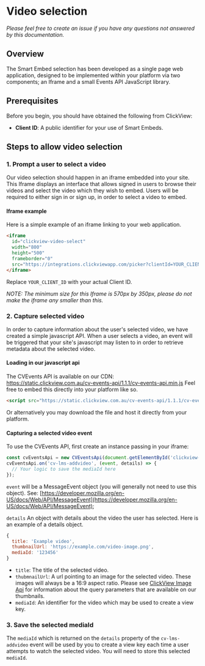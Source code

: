 # Video selection

_Please feel free to create an issue if you have any questions not answered by this documentation._

## Overview
The Smart Embed selection has been developed as a single page web application, designed to be implemented within your platform via two components; an Iframe and a small Events API JavaScript library.

## Prerequisites
Before you begin, you should have obtained the following from ClickView:
- **Client ID**: A public identifier for your use of Smart Embeds.

## Steps to allow video selection

### 1. Prompt a user to select a video
Our video selection should happen in an iframe embedded into your site. This Iframe displays an interface that allows signed in users to browse their videos and select the video which they wish to embed. Users will be required to either sign in or sign up, in order to select a video to embed.

#### Iframe example
Here is a simple example of an iframe linking to your web application.

```html
<iframe
  id="clickview-video-select"
  width="800"
  height="500"
  frameborder="0"
  src="https://integrations.clickviewapp.com/picker?clientId=YOUR_CLIENT_ID">
</iframe>
```

Replace `YOUR_CLIENT_ID` with your actual Client ID.

_NOTE: The minimum size for this Iframe is 570px by 350px, please do not make the iframe any smaller than this._

### 2. Capture selected video
In order to capture information about the user's selected video, we have created a simple javascript API. When a user selects a video, an event will be triggered that your site's javascript may listen to in order to retrieve metadata about the selected video.

#### Loading in our javascript api

The CVEvents API is available on our CDN: https://static.clickview.com.au/cv-events-api/1.1.1/cv-events-api.min.js Feel free to embed this directly into your platform like so.

```html
<script src="https://static.clickview.com.au/cv-events-api/1.1.1/cv-events-api.min.js" type="text/javascript"></script>
```

Or alternatively you may download the file and host it directly from your platform.

#### Capturing a selected video event

To use the CVEvents API, first create an instance passing in your iframe:

```js
const cvEventsApi = new CVEventsApi(document.getElementById('clickview-video-select').contentWindow);
cvEventsApi.on('cv-lms-addvideo', (event, details) => {
  // Your logic to save the mediaId here
});
```

`event` will be a MessageEvent object (you will generally not need to use this object). See: [https://developer.mozilla.org/en-US/docs/Web/API/MessageEvent](https://developer.mozilla.org/en-US/docs/Web/API/MessageEvent);

`details` An object with details about the video the user has selected. Here is an example of a details object.

```js
{
  title: 'Example video',
  thumbnailUrl: 'https://example.com/video-image.png',
  mediaId: '123456'
}
```

- `title`: The title of the selected video.
- `thubmnailUrl`: A url pointing to an image for the selected video. These images will always be a 16:9 aspect ratio. Please see [ClickView Image Api](../../image/image.md) for information about the query parameters that are available on our thumbnails.
- `mediaId`: An identifier for the video which may be used to create a view key.

### 3. Save the selected mediaId
The `mediaId` which is returned on the `details` property of the `cv-lms-addvideo` event will be used by you to create a view key each time a user attempts to watch the selected video. You will need to store this selected `mediaId`.